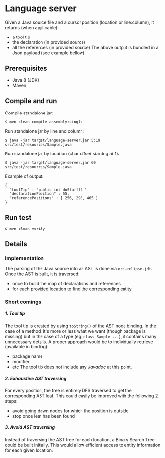 # Language server

Given a Java source file and a cursor position (location or line:column), it returns (when applicable):
- a tool tip
- the declaration (in provided source)
- all the references (in provided source)
The above output is bundled in a Json payload (see example bellow).

## Prerequisites

- Java 8 (JDK)
- Maven

## Compile and run

Compile standalone jar:
```
$ mvn clean compile assembly:single
```

Run standalone jar by line and column:
```
$ java -jar target/language-server.jar 5:19 src/test/resources/Sample.java
```

Run standalone jar by location (char offset starting at 1):
```
$ java -jar target/language-server.jar 60 src/test/resources/Sample.java
```

Example of output:
```
{
  "toolTip" : "public int doStuff() ",
  "declarationPosition" : 55,
  "referencePositions" : [ 256, 298, 465 ]
}
```

## Run test

```
$ mvn clean verify
```

## Details

### Implementation
The parsing of the Java source into an AST is done via `org.eclipse.jdt`. Once the AST is built, it is traversed:
- once to build the map of declarations and references
- for each provided location to find the corresponding entity

### Short comings

##### 1. Tool tip
The tool tip is created by using `toString()` of the AST node binding. In the case of a method, it's more or less what we want (though package is missing) but in the case of a type (eg: `class Sample ...`), it contains many unnecessary details. A proper approach would be to individually retrieve (available in binding):
  - package name
  - modifier
  - etc
The tool tip does not include any _Javadoc_ at this point.

##### 2. Exhaustive AST traversing
For every position, the tree is entirely DFS traversed to get the corresponding AST leaf. This could easily be improved with the following 2 steps:
  - avoid going down nodes for which the position is outside
  - stop once leaf has been found

##### 3. Avoid AST traversing
Instead of traversing the AST tree for each location, a Binary Search Tree could be built initially. This would allow efficient access to entity information for each given location.
